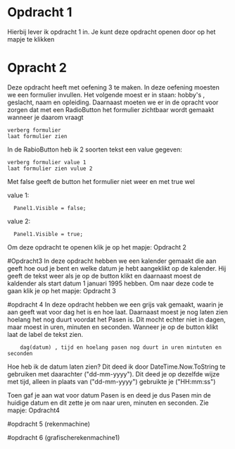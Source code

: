 # Opdracht 1
Hierbij lever ik opdracht 1 in. Je kunt deze opdracht openen door op het mapje te klikken


# Opracht 2
Deze opdracht heeft met oefening 3 te maken. In deze oefening moesten we een formulier invullen. Het volgende moest er in staan:
hobby's , geslacht, naam en opleiding. Daarnaast moeten we er in de opracht voor zorgen dat met een RadioButton het formulier zichtbaar wordt gemaakt wanneer je daarom vraagt

    verberg formulier
    laat formulier zien
  
In de RabioButton heb ik 2 soorten tekst een value gegeven: 

    verberg formulier value 1
    laat formulier zien vulue 2

Met false geeft de button het formulier niet weer en met true wel

  value 1:
  
      Panel1.Visible = false;
  value 2:
  
      Panel1.Visible = true;
      
Om deze opdracht te openen klik je op het mapje: Opdracht 2

#Opdracht3
In deze opdracht hebben we een kalender gemaakt die aan geeft hoe oud je bent en welke datum je hebt aangeklikt op de kalender. Hij geeft de tekst weer als je op de button klikt en daarnaast moest de kaldender als start datum 1 januari 1995 hebben.
Om naar deze code te gaan klik je op het mapje: Opdracht 3


#opdracht 4
In deze opdracht hebben we een grijs vak gemaakt, waarin je aan geeft wat voor dag het is en hoe laat. Daarnaast moest je nog laten zien hoelang het nog duurt voordat het Pasen is. Dit mocht echter niet in dagen, maar moest in uren, minuten en seconden. Wanneer je op de button klikt laat de label de tekst zien.

        dag(datum) , tijd en hoelang pasen nog duurt in uren mintuten en seconden
        
Hoe heb ik de datum laten zien?  Dit deed ik door DateTime.Now.ToString te gebruiken met daarachter ("dd-mm-yyyy").
Dit deed je op dezelfde wijze met tijd, alleen in plaats van ("dd-mm-yyyy") gebruikte je ("HH:mm:ss")

Toen gaf je aan wat voor datum Pasen is en deed je dus Pasen min de huidige datum en dit zette je om naar uren, minuten en seconden. Zie mapje: Opdracht4
   


#opdracht 5  (rekenmachine)




#opdracht 6  (grafischerekenmachine1)
